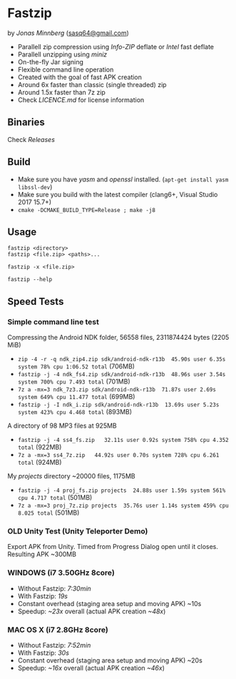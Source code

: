 # Fastzip
by _Jonas Minnberg_ (sasq64@gmail.com)

* Parallell zip compression using *Info-ZIP* deflate or *Intel* fast deflate
* Parallell unzipping using *miniz*
* On-the-fly Jar signing
* Flexible command line operation
* Created with the goal of fast APK creation
* Around 6x faster than classic (single threaded) zip
* Around 1.5x faster than 7z zip
* Check _LICENCE.md_ for license information

## Binaries

Check *Releases*

## Build

* Make sure you have *yasm* and *openssl* installed. (`apt-get install yasm libssl-dev`)
* Make sure you build with the latest compiler (clang6+, Visual Studio 2017 15.7+)
* `cmake -DCMAKE_BUILD_TYPE=Release ; make -j8`

## Usage

	fastzip <directory>
	fastzip <file.zip> <paths>...

	fastzip -x <file.zip>

	fastzip --help

## Speed Tests

### Simple command line test

Compressing the Android NDK folder, 56558 files, 2311874424 bytes (2205 MiB)

* `zip -4 -r -q ndk_zip4.zip sdk/android-ndk-r13b  45.90s user 6.35s system 78% cpu 1:06.52 total` (706MB)
* `fastzip -j -4 ndk_fs4.zip sdk/android-ndk-r13b  48.96s user 3.54s system 700% cpu 7.493 total` (701MB)
* `7z a -mx=3 ndk_7z3.zip sdk/android-ndk-r13b  71.87s user 2.69s system 649% cpu 11.477 total` (699MB)
* `fastzip -j -I ndk_i.zip sdk/android-ndk-r13b  13.69s user 5.23s system 423% cpu 4.468 total` (893MB)

A directory of 98 MP3 files at 925MB

* `fastzip -j -4 ss4_fs.zip   32.11s user 0.92s system 758% cpu 4.352 total` (922MB)
* `7z a -mx=3 ss4_7z.zip   44.92s user 0.70s system 728% cpu 6.261 total` (924MB)

My _projects_ directory ~20000 files, 1175MB

* `fastzip -j -4 proj_fs.zip projects  24.88s user 1.59s system 561% cpu 4.717 total` (501MB)
* `7z a -mx=3 proj_7z.zip projects  35.76s user 1.14s system 459% cpu 8.025 total` (501MB)

### OLD Unity Test (Unity Teleporter Demo)

Export APK from Unity. Timed from Progress Dialog open until it closes. Resulting APK ~300MB

### WINDOWS (i7 3.50GHz 8core)
* Without Fastzip: *7:30min*
* With Fastzip: *19s*
* Constant overhead (staging area setup and moving APK) ~10s
* Speedup: *~23x* overall (actual APK creation *~48x*)

### MAC OS X (i7 2.8GHz 8core)
* Without Fastzip: *7:52min*
* With Fastzip: *30s*
* Constant overhead (staging area setup and moving APK) ~20s
* Speedup: *~16x* overall (actual APK creation *~46x*)

